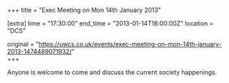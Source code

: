 +++
title = "Exec Meeting on Mon 14th January 2013"

[extra]
time = "17:30:00"
end_time = "2013-01-14T18:00:00Z"
location = "DCS"

original = "https://uwcs.co.uk/events/exec-meeting-on-mon-14th-january-2013-1474489071932/"    
+++

Anyone is welcome to come and discuss the current society happenings.


